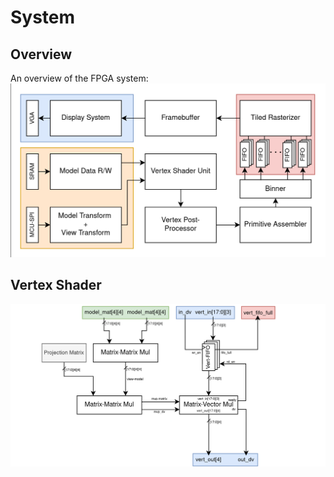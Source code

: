 # System

## Overview
An overview of the FPGA system:
![System Overview](https://github.com/MH-Flight-Simulator-X/System-Figures-And-Microarchitecture/blob/main/System/system-System%20Arcitecture%20Overview.png)

## Vertex Shader
![Vertex Shader](https://github.com/MH-Flight-Simulator-X/System-Figures-And-Microarchitecture/blob/main/System/system-Vertex%20Shader.png)
